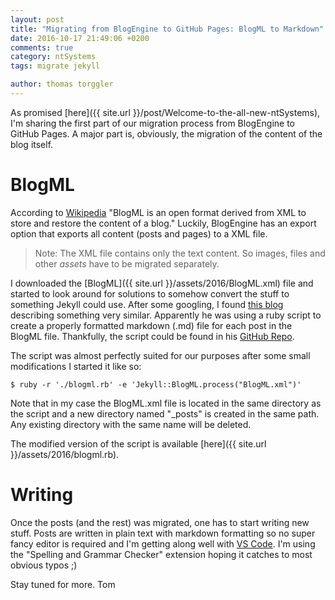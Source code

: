 ```yaml
---
layout: post
title: "Migrating from BlogEngine to GitHub Pages: BlogML to Markdown"
date: 2016-10-17 21:49:06 +0200
comments: true
category: ntSystems
tags: migrate jekyll

author: thomas torggler
---
```

As promised [here]({{ site.url }}/post/Welcome-to-the-all-new-ntSystems), I'm sharing the first part of our migration process from BlogEngine to GitHub Pages. A major part is, obviously, the migration of the content of the blog itself.

<!-- more -->

# BlogML
According to [Wikipedia](https://en.wikipedia.org/wiki/BlogML) "BlogML is an open format derived from XML to store and restore the content of a blog." Luckily, BlogEngine has an export option that exports all content (posts and pages) to a XML file. 
> Note: The XML file contains only the text content. So images, files and other _assets_ have to be migrated separately.

I downloaded the [BlogML]({{ site.url }}/assets/2016/BlogML.xml) file and started to look around for solutions to somehow convert the stuff to something Jekyll could use. After some googling, I found [this blog](http://philippkueng.ch/migrate-from-blogengine-dot-net-to-jekyll.html) describing something very similar. Apparently he was using a ruby script to create a properly formatted markdown (.md) file for each post in the BlogML file. Thankfully, the script could be found in his [GitHub Repo](https://github.com/philippkueng/philippkueng.github.com/blob/30ef1570f06d33938b18d5eee7767d6641b9a779/source/_import/blogml.rb).

The script was almost perfectly suited for our purposes after some small modifications I started it like so:

```
$ ruby -r './blogml.rb' -e 'Jekyll::BlogML.process("BlogML.xml")'
```

Note that in my case the BlogML.xml file is located in the same directory as the script and a new directory named "_posts" is created in the same path. Any existing directory with the same name will be deleted.

The modified version of the script is available [here]({{ site.url }}/assets/2016/blogml.rb).

# Writing
Once the posts (and the rest) was migrated, one has to start writing new stuff. Posts are written in plain text with markdown formatting so no super fancy editor is required and I'm getting along well with [VS Code](https://code.visualstudio.com). I'm using the "Spelling and Grammar Checker" extension hoping it catches to most obvious typos ;) 


Stay tuned for more.
Tom